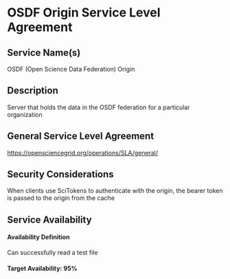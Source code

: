 OSDF Origin Service Level Agreement
================================

Service Name(s)
---------------

OSDF (Open Science Data Federation) Origin

Description
-----------

Server that holds the data in the OSDF federation for a particular organization

General Service Level Agreement
-------------------------------

<https://opensciencegrid.org/operations/SLA/general/>

Security Considerations
-----------------------

When clients use SciTokens to authenticate with the origin, the bearer token is passed to the origin from the cache

Service Availability
--------------------

#### Availability Definition

Can successfully read a test file

#### Target Availability: 95%
